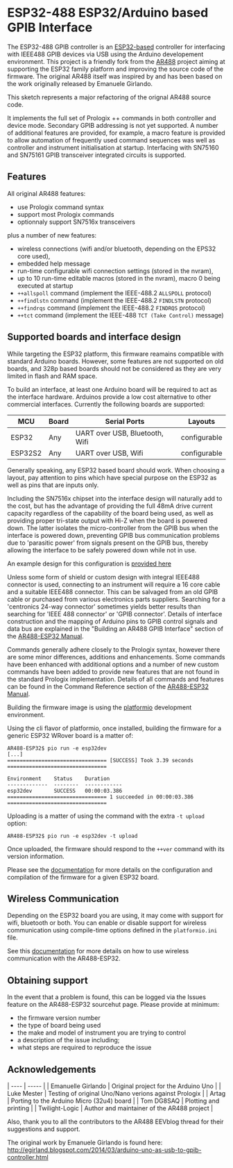 # ESP32-488 ESP32/Arduino based GPIB Interface


The ESP32-488 GPIB controller is an
[ESP32-based](https://www.espressif.com/en/products/socs/esp32) controller for
interfacing with IEEE488 GPIB devices via USB using the Arduino developement
environment. This project is a friendly fork from the
[AR488](https://github.com/Twilight-Logic/AR488) project aiming at supporting the ESP32
family platform and improving the source code of the firmware. The original AR488 itself
was inspired by and has been based on the work originally released by Emanuele Girlando.

This sketch represents a major refactoring of the orignal AR488 source code.

It implements the full set of Prologix ++ commands in both controller and device mode.
Secondary GPIB addressing is not yet supported. A number of additional features are
provided, for example, a macro feature is provided to allow automation of frequently
used command sequences was well as controller and instrument initialisation at startup.
Interfacing with SN75160 and SN75161 GPIB transceiver integrated circuits is supported.

## Features

All original AR488 features:

- use Prologix command syntax
- support most Prologix commands
- optionnaly support SN7516x transceivers

plus a number of new features:

- wireless connections (wifi and/or bluetooth, depending on the EPS32 core used),
- embedded help message
- run-time configurable wifi connection settings (stored in the nvram),
- up to 10 run-time editable macros (stored in the nvram), macro 0 being executed at startup
- `++allspoll` command (implement the IEEE-488.2 ``ALLSPOLL`` protocol)
- `++findlstn` command (implement the IEEE-488.2 ``FINDLSTN`` protocol)
- `++findrqs` command (implement the IEEE-488.2 ``FINDRQS`` protocol)
- `++tct` command (implement the IEEE-488 ``TCT (Take Control)`` message)


## Supported boards and interface design

While targeting the ESP32 platform, this firmware reamains compatible with standard
Arduino boards. However, some features are not supported on old boards, and 328p based
boards should not be considered as they are very limited in flash and RAM space.

To build an interface, at least one Arduino board will be required to act as the
interface hardware. Arduinos provide a low cost alternative to other commercial
interfaces. Currently the following boards are supported:

| MCU  | Board | Serial Ports | Layouts |
| ---- | ----- | ------------ | ------- |
| ESP32 | Any  | UART over USB, Bluetooth, Wifi | configurable |
| ESP32S2 | Any  | UART over USB, Wifi | configurable |

Generally speaking, any ESP32 based board should work. When choosing a layout,
pay attention to pins which have special purpose on the ESP32 as well as pins
that are inputs only.

Including the SN7516x chipset into the interface design will naturally add to
the cost, but has the advantage of providing the full 48mA drive current
capacity regardless of the capability of the board being used, as well as
providing proper tri-state output with Hi-Z when the board is powered down. The
latter isolates the micro-controller from the GPIB bus when the interface is
powered down, preventing GPIB bus communication problems due to 'parasitic
power' from signals present on the GPIB bus, thereby allowing the interface to
be safely powered down while not in use.

An example design for this configuration is [provided
here](https://git.sr.ht/~douardda/ESP32-GPIB-pcb)

Unless some form of shield or custom design with integral IEEE488 connector is
used, connecting to an instrument will require a 16 core cable and a suitable
IEEE488 connector. This can be salvaged from an old GPIB cable or purchased
from various electronics parts suppliers. Searching for a 'centronics 24-way
connector' sometimes yields better results than searching for 'IEEE 488
connector' or 'GPIB connector'. Details of interface construction and the
mapping of Arduino pins to GPIB control signals and data bus are explained in
the "Building an AR488 GPIB Interface" section of the [AR488-ESP32
Manual](https://douardda.srht.site/ar488-esp32/build.html).

Commands generally adhere closely to the Prologix syntax, however there are
some minor differences, additions and enhancements. Some commands have been
enhanced with additional options and a number of new custom commands have been
added to provide new features that are not found in the standard Prologix
implementation. Details of all commands and features can be found in the
Command Reference section of the [AR488-ESP32
Manual](https://douardda.srht.site/ar488-esp32/commands.html).

Building the firmware image is using the [platformio](https://platformio.org/)
development environment.

Using the cli flavor of platformio, once installed, building the firmware for a
generic ESP32 WRover board is a matter of:

```
AR488-ESP32$ pio run -e esp32dev
[...]
================================ [SUCCESS] Took 3.39 seconds ================================

Environment    Status    Duration
-------------  --------  ------------
esp32dev       SUCCESS   00:00:03.386
================================ 1 succeeded in 00:00:03.386 ================================
```

Uploading is a matter of using the command with the extra `-t upload` option:

```
AR488-ESP32$ pio run -e esp32dev -t upload
```

Once uploaded, the firmware should respond to the ``++ver`` command with its
version information.

Please see the
[documentation](https://douardda.srht.site/ar488-esp32/configuration.html) for
more details on the configuration and compilation of the firmware for a given
ESP32 board.

## Wireless Communication

Depending on the ESP32 board you are using, it may come with support for wifi,
bluetooth or both. You can enable or disable support for wireless communication
using compile-time options defined in the ``platformio.ini`` file.

See this [documentation](https://douardda.srht.site/ar488-esp32/bluetooth.html)
for more details on how to use wireless communication with the AR488-ESP32.

## Obtaining support

In the event that a problem is found, this can be logged via the Issues feature
on the AR488-ESP32 sourcehut page. Please provide at minimum:

- the firmware version number
- the type of board being used
- the make and model of instrument you are trying to control
- a description of the issue including;
- what steps are required to reproduce the issue

## Acknowledgements

| ---- | ----- |
| Emanuelle Girlando | Original project for the Arduino Uno |
| Luke Mester | Testing of original Uno/Nano verions against Prologix |
| Artag | Porting to the Arduino Micro (32u4) board |
| Tom DG8SAQ | Plotting and printing |
| Twilight-Logic | Author and maintainer of the AR488 project |

Also, thank you to all the contributors to the AR488 EEVblog thread for their
suggestions and support.

The original work by Emanuele Girlando is found here:
http://egirland.blogspot.com/2014/03/arduino-uno-as-usb-to-gpib-controller.html
